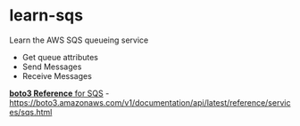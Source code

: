 # learn-sqs

Learn the AWS SQS queueing service

- Get queue attributes
- Send Messages
- Receive Messages

[**boto3 Reference** for SQS](https://boto3.amazonaws.com/v1/documentation/api/latest/reference/services/sqs.html) - https://boto3.amazonaws.com/v1/documentation/api/latest/reference/services/sqs.html
